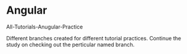 # Angular
All-Tutorials-Anugular-Practice

Different branches created for different tutorial practices. Continue the study on checking out the perticular named branch.

